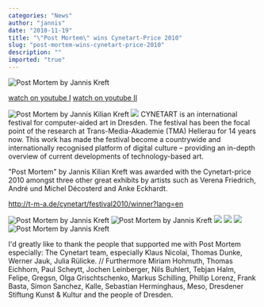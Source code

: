 ```yaml
---
categories: "News"
author: "jannis"
date: "2010-11-19"
title: "\"Post Mortem\" wins Cynetart-Price 2010"
slug: "post-mortem-wins-cynetart-price-2010"
description: ""
imported: "true"
---
```



![Post Mortem by Jannis Kreft](10_CY_1111_Preisverleihung_Kreft_03_RA.jpg)

[watch on youtube I](http://www.youtube.com/watch?v=D3jQ2MghNuo&feature=related)
[watch on youtube II](http://www.youtube.com/watch?v=x2JDlW48x8I)
<!--break-->
![Post Mortem by Jannis Kilian Kreft](post_mortem5.jpg) 
![](CIMG2890.jpg) 
CYNETART is an international festival for computer-aided art in Dresden. The festival has been the focal point of the research at Trans-Media-Akademie (TMA) Hellerau for 14 years now. This work has made the festival become a countrywide and internationally recognised platform of digital culture – providing an in-depth overview of current developments of technology-based art.

"Post Mortem" by Jannis Kilian Kreft was awarded with the Cynetart-price 2010 amongst three other great exhibits by artists such as Verena Friedrich, André und Michel Décosterd and Anke Eckhardt.

<http://t-m-a.de/cynetart/festival2010/winner?lang=en>


![Post Mortem by Jannis Kreft](CIMG2972.jpg)  ![Post Mortem by Jannis Kreft](CIMG2920.jpg) ![](CIMG2922.jpg) ![](CIMG3061.jpg) ![](CIMG3082.jpg) ![Post Mortem by Jannis Kreft](CIMG3043.jpg)

I'd greatly like to thank the people that supported me with Post Mortem especially:
The Cynetart team, especially Klaus Nicolai, Thomas Dunke, Werner Jauk, Julia Rülicke. // Furthermore Miriam Hohmuth, Thomas Eichhorn, Paul Scheytt, Jochen Leinberger, Nils Buhlert, Tebjan Halm, Felipe, Gregsn, Olga Grischtschenko, Markus Schilling, Phillip Lorenz, Frank Basta, Simon Sanchez, Kalle, Sebastian Herminghaus, Meso, Dresdener Stiftung Kunst & Kultur and the people of Dresden.